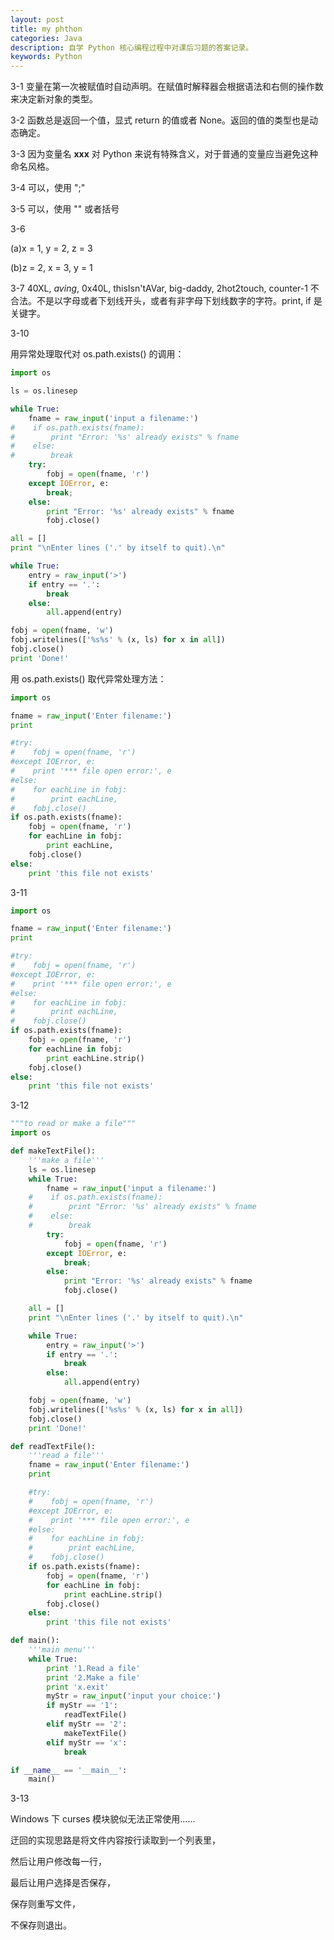```yaml
---
layout: post
title: my phthon
categories: Java
description: 自学 Python 核心编程过程中对课后习题的答案记录。
keywords: Python
---
```


3-1 变量在第一次被赋值时自动声明。在赋值时解释器会根据语法和右侧的操作数来决定新对象的类型。

3-2 函数总是返回一个值，显式 return 的值或者 None。返回的值的类型也是动态确定。

3-3 因为变量名 __xxx__ 对 Python 来说有特殊含义，对于普通的变量应当避免这种命名风格。

3-4 可以，使用 ";"

3-5 可以，使用 "\" 或者括号

3-6

(a)x = 1, y = 2, z = 3

(b)z = 2, x = 3, y = 1

3-7 40XL, $aving$, 0x40L, thisIsn'tAVar, big-daddy, 2hot2touch, counter-1 不合法。不是以字母或者下划线开头，或者有非字母下划线数字的字符。print, if 是关键字。

3-10

用异常处理取代对 os.path.exists() 的调用：

```python
import os

ls = os.linesep

while True:
    fname = raw_input('input a filename:')
#    if os.path.exists(fname):
#        print "Error: '%s' already exists" % fname
#    else:
#        break
    try:
        fobj = open(fname, 'r')
    except IOError, e:
        break;
    else:
        print "Error: '%s' already exists" % fname
        fobj.close()

all = []
print "\nEnter lines ('.' by itself to quit).\n"

while True:
    entry = raw_input('>')
    if entry == '.':
        break
    else:
        all.append(entry)

fobj = open(fname, 'w')
fobj.writelines(['%s%s' % (x, ls) for x in all])
fobj.close()
print 'Done!'
```

用 os.path.exists() 取代异常处理方法：

```python
import os

fname = raw_input('Enter filename:')
print

#try:
#    fobj = open(fname, 'r')
#except IOError, e:
#    print '*** file open error:', e
#else:
#    for eachLine in fobj:
#        print eachLine,
#    fobj.close()
if os.path.exists(fname):
    fobj = open(fname, 'r')
    for eachLine in fobj:
        print eachLine,
    fobj.close()
else:
    print 'this file not exists'
```

3-11

```python
import os

fname = raw_input('Enter filename:')
print

#try:
#    fobj = open(fname, 'r')
#except IOError, e:
#    print '*** file open error:', e
#else:
#    for eachLine in fobj:
#        print eachLine,
#    fobj.close()
if os.path.exists(fname):
    fobj = open(fname, 'r')
    for eachLine in fobj:
        print eachLine.strip()
    fobj.close()
else:
    print 'this file not exists'
```

3-12

```python
"""to read or make a file"""
import os

def makeTextFile():
    '''make a file'''
    ls = os.linesep
    while True:
        fname = raw_input('input a filename:')
    #    if os.path.exists(fname):
    #        print "Error: '%s' already exists" % fname
    #    else:
    #        break
        try:
            fobj = open(fname, 'r')
        except IOError, e:
            break;
        else:
            print "Error: '%s' already exists" % fname
            fobj.close()

    all = []
    print "\nEnter lines ('.' by itself to quit).\n"

    while True:
        entry = raw_input('>')
        if entry == '.':
            break
        else:
            all.append(entry)

    fobj = open(fname, 'w')
    fobj.writelines(['%s%s' % (x, ls) for x in all])
    fobj.close()
    print 'Done!'

def readTextFile():
    '''read a file'''
    fname = raw_input('Enter filename:')
    print

    #try:
    #    fobj = open(fname, 'r')
    #except IOError, e:
    #    print '*** file open error:', e
    #else:
    #    for eachLine in fobj:
    #        print eachLine,
    #    fobj.close()
    if os.path.exists(fname):
        fobj = open(fname, 'r')
        for eachLine in fobj:
            print eachLine.strip()
        fobj.close()
    else:
        print 'this file not exists'

def main():
    '''main menu'''
    while True:
        print '1.Read a file'
        print '2.Make a file'
        print 'x.exit'
        myStr = raw_input('input your choice:')
        if myStr == '1':
            readTextFile()
        elif myStr == '2':
            makeTextFile()
        elif myStr == 'x':
            break

if __name__ == '__main__':
    main()
```

3-13

Windows 下 curses 模块貌似无法正常使用……

迂回的实现思路是将文件内容按行读取到一个列表里，

然后让用户修改每一行，

最后让用户选择是否保存，

保存则重写文件，

不保存则退出。
